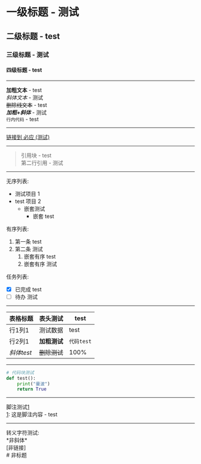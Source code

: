 #  一级标题 - 测试
##  二级标题 - test
###  三级标题 - 测试
####  四级标题 - test

---

**加粗文本** - test  
*斜体文本* - 测试  
~~删除线文本~~ - test  
**_加粗+斜体_** - 测试  
`行内代码` - test

---

[链接到 必应 (测试)](https://bing.com)  

---

> 引用块 - test  
> 第二行引用 - 测试

---

无序列表:
- 测试项目 1
- test 项目 2
  - 嵌套测试
    * 嵌套 test

有序列表:
1. 第一条 test
2. 第二条 测试
   1. 嵌套有序 test
   2. 嵌套有序 测试

任务列表:
- [x] 已完成 test
- [ ] 待办 测试

---

表格标题 | 表头测试 | test
--- | --- | ---
行1列1 | 测试数据 | test
行2列1 | **加粗测试** | `代码test`
*斜体test* | ~~删除测试~~ | 100%

---

```python
# 代码块测试
def test():
    print("曼波")
    return True
``` 


---

脚注测试[1](@ref)  
[1](@ref): 这是脚注内容 - test

---

转义字符测试:  
\*非斜体\*  
\[非链接\]  
\# 非标题
